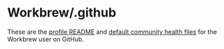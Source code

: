 # Workbrew/.github

These are the [profile README](https://docs.github.com/en/organizations/collaborating-with-groups-in-organizations/customizing-your-organizations-profile) and [default community health files](https://help.github.com/en/articles/creating-a-default-community-health-file-for-your-organization) for the Workbrew user on GitHub.
